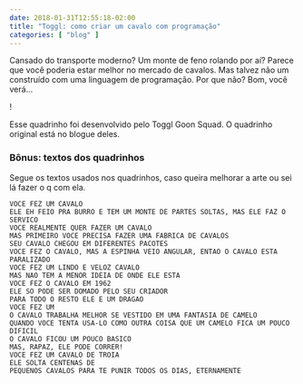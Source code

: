 ```yaml
---
date: 2018-01-31T12:55:18-02:00
title: "Toggl: como criar um cavalo com programação"
categories: [ "blog" ]
---
```

Cansado do transporte moderno? Um monte de feno rolando por aí? Parece que você poderia estar melhor no mercado de cavalos. Mas talvez não um construído com uma linguagem de programação. Por que não? Bom, você verá...

!

Esse quadrinho foi desenvolvido pelo Toggl Goon Squad. O quadrinho original está no blogue deles.

### Bônus: textos dos quadrinhos

Segue os textos usados nos quadrinhos, caso queira melhorar a arte ou sei lá fazer o q com ela.

```
VOCE FEZ UM CAVALO
ELE EH FEIO PRA BURRO E TEM UM MONTE DE PARTES SOLTAS, MAS ELE FAZ O SERVICO
VOCE REALMENTE QUER FAZER UM CAVALO
MAS PRIMEIRO VOCE PRECISA FAZER UMA FABRICA DE CAVALOS
SEU CAVALO CHEGOU EM DIFERENTES PACOTES
VOCE FEZ O CAVALO, MAS A ESPINHA VEIO ANGULAR, ENTAO O CAVALO ESTA PARALIZADO
VOCE FEZ UM LINDO E VELOZ CAVALO
MAS NAO TEM A MENOR IDEIA DE ONDE ELE ESTA
VOCE FEZ O CAVALO EM 1962
ELE SO PODE SER DOMADO PELO SEU CRIADOR
PARA TODO O RESTO ELE E UM DRAGAO
VOCE FEZ UM
O CAVALO TRABALHA MELHOR SE VESTIDO EM UMA FANTASIA DE CAMELO
QUANDO VOCE TENTA USA-LO COMO OUTRA COISA QUE UM CAMELO FICA UM POUCO DIFICIL
O CAVALO FICOU UM POUCO BASICO
MAS, RAPAZ, ELE PODE CORRER!
VOCE FEZ UM CAVALO DE TROIA
ELE SOLTA CENTENAS DE 
PEQUENOS CAVALOS PARA TE PUNIR TODOS OS DIAS, ETERNAMENTE
```
